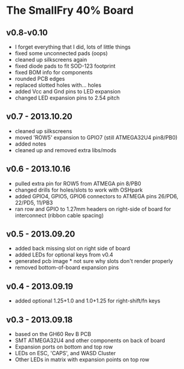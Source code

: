 
The SmallFry 40% Board
=====

## v0.8-v0.10
* I forget everything that I did, lots of little things
* fixed some unconnected pads (oops)
* cleaned up silkscreens again
* fixed diode pads to fit SOD-123 footprint
* fixed BOM info for components
* rounded PCB edges
* replaced slotted holes with... holes
* added Vcc and Gnd pins to LED expansion
* changed LED expansion pins to 2.54 pitch

## v0.7 - 2013.10.20
* cleaned up silkscreens
* moved 'ROW5' expansion to GPIO7 (still ATMEGA32U4 pin8/PB0)
* added notes
* cleaned up and removed extra libs/mods

## v0.6 - 2013.10.16
* pulled extra pin for ROW5 from ATMEGA pin 8/PB0
* changed drills for holes/slots to work with OSHpark 
* added GPIO4, GPIO5, GPIO6 connectors to ATMEGA pins 26/PD6, 22/PD5, 11/PB3
* ran row and GPIO to 1.27mm headers on right-side of board for interconnect (ribbon cable spacing)

 
## v0.5 - 2013.09.20
* added back missing slot on right side of board
* added LEDs for optional keys from v0.4
* generated pcb image * not sure why slots don't render properly
* removed bottom-of-board expansion pins

## v0.4 - 2013.09.19
* added optional 1.25+1.0 and 1.0+1.25 for right-shift/fn keys

## v0.3 - 2013.09.18
* based on the GH60 Rev B PCB
* SMT ATMEGA32U4 and other components on back of board
* Expansion ports on bottom and top row
* LEDs on ESC, 'CAPS', and WASD Cluster
* Other LEDs in matrix with expansion points on top row

